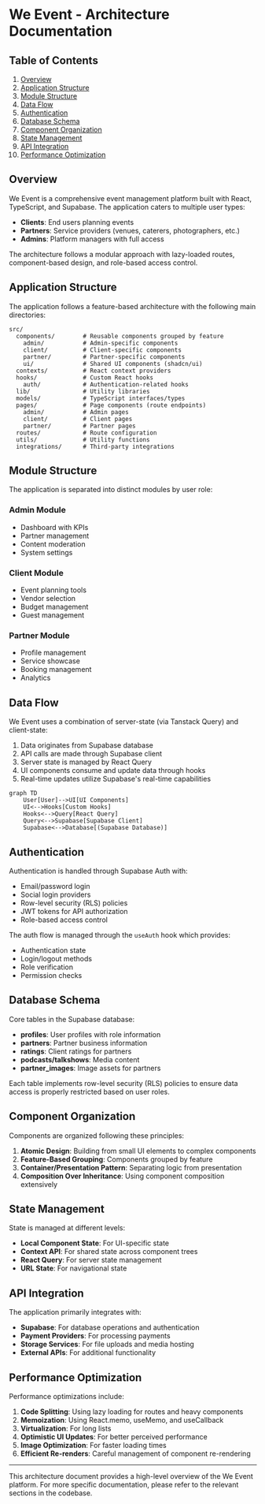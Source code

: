 
# We Event - Architecture Documentation

## Table of Contents
1. [Overview](#overview)
2. [Application Structure](#application-structure)
3. [Module Structure](#module-structure)
4. [Data Flow](#data-flow)
5. [Authentication](#authentication)
6. [Database Schema](#database-schema)
7. [Component Organization](#component-organization)
8. [State Management](#state-management)
9. [API Integration](#api-integration)
10. [Performance Optimization](#performance-optimization)

## Overview

We Event is a comprehensive event management platform built with React, TypeScript, and Supabase. The application caters to multiple user types:

- **Clients**: End users planning events
- **Partners**: Service providers (venues, caterers, photographers, etc.)
- **Admins**: Platform managers with full access

The architecture follows a modular approach with lazy-loaded routes, component-based design, and role-based access control.

## Application Structure

The application follows a feature-based architecture with the following main directories:

```
src/
  components/        # Reusable components grouped by feature
    admin/           # Admin-specific components
    client/          # Client-specific components
    partner/         # Partner-specific components
    ui/              # Shared UI components (shadcn/ui)
  contexts/          # React context providers
  hooks/             # Custom React hooks
    auth/            # Authentication-related hooks
  lib/               # Utility libraries
  models/            # TypeScript interfaces/types
  pages/             # Page components (route endpoints)
    admin/           # Admin pages
    client/          # Client pages
    partner/         # Partner pages
  routes/            # Route configuration
  utils/             # Utility functions
  integrations/      # Third-party integrations
```

## Module Structure

The application is separated into distinct modules by user role:

### Admin Module
- Dashboard with KPIs
- Partner management
- Content moderation
- System settings

### Client Module
- Event planning tools
- Vendor selection
- Budget management
- Guest management

### Partner Module
- Profile management
- Service showcase
- Booking management
- Analytics

## Data Flow

We Event uses a combination of server-state (via Tanstack Query) and client-state:

1. Data originates from Supabase database
2. API calls are made through Supabase client
3. Server state is managed by React Query
4. UI components consume and update data through hooks
5. Real-time updates utilize Supabase's real-time capabilities

```mermaid
graph TD
    User[User]-->UI[UI Components]
    UI<-->Hooks[Custom Hooks]
    Hooks<-->Query[React Query]
    Query<-->Supabase[Supabase Client]
    Supabase<-->Database[(Supabase Database)]
```

## Authentication

Authentication is handled through Supabase Auth with:

- Email/password login
- Social login providers
- Row-level security (RLS) policies
- JWT tokens for API authorization
- Role-based access control

The auth flow is managed through the `useAuth` hook which provides:
- Authentication state
- Login/logout methods
- Role verification
- Permission checks

## Database Schema

Core tables in the Supabase database:

- **profiles**: User profiles with role information
- **partners**: Partner business information
- **ratings**: Client ratings for partners
- **podcasts/talkshows**: Media content
- **partner_images**: Image assets for partners

Each table implements row-level security (RLS) policies to ensure data access is properly restricted based on user roles.

## Component Organization

Components are organized following these principles:

1. **Atomic Design**: Building from small UI elements to complex components
2. **Feature-Based Grouping**: Components grouped by feature
3. **Container/Presentation Pattern**: Separating logic from presentation
4. **Composition Over Inheritance**: Using component composition extensively

## State Management

State is managed at different levels:

- **Local Component State**: For UI-specific state
- **Context API**: For shared state across component trees
- **React Query**: For server state management
- **URL State**: For navigational state

## API Integration

The application primarily integrates with:

- **Supabase**: For database operations and authentication
- **Payment Providers**: For processing payments
- **Storage Services**: For file uploads and media hosting
- **External APIs**: For additional functionality

## Performance Optimization

Performance optimizations include:

1. **Code Splitting**: Using lazy loading for routes and heavy components
2. **Memoization**: Using React.memo, useMemo, and useCallback
3. **Virtualization**: For long lists
4. **Optimistic UI Updates**: For better perceived performance
5. **Image Optimization**: For faster loading times
6. **Efficient Re-renders**: Careful management of component re-rendering

---

This architecture document provides a high-level overview of the We Event platform. For more specific documentation, please refer to the relevant sections in the codebase.
